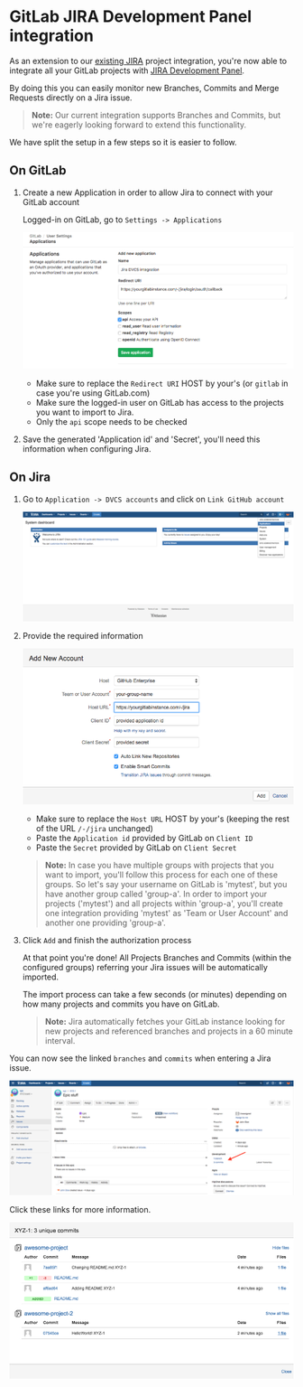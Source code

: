 # GitLab JIRA Development Panel integration

As an extension to our [existing JIRA][existing-jira] project integration, you're now able to integrate
all your GitLab projects with [JIRA Development Panel][jira-development-panel].

By doing this you can easily monitor new Branches, Commits and Merge Requests directly on a Jira issue.

>**Note:**
Our current integration supports Branches and Commits, but we're eagerly looking forward to extend this functionality.

We have split the setup in a few steps so it is easier to follow.


## On GitLab

1. Create a new Application in order to allow Jira to connect with your GitLab account

	Logged-in on GitLab, go to `Settings -> Applications`

	![GitLab Application setup](img/jira_dev_panel_gl_setup_1.png)

	- Make sure to replace the `Redirect URI` HOST by your's (or `gitlab` in case you're using GitLab.com)
	- Make sure the logged-in user on GitLab has access to the projects you want to import to Jira.
	- Only the `api` scope needs to be checked

2. Save the generated 'Application id' and 'Secret', you'll need this information when configuring Jira.


## On Jira

1. Go to `Application -> DVCS accounts` and click on `Link GitHub account`

	![Jira DVCS from Dashboard](img/jira_dev_panel_jira_setup_1.png)

2. Provide the required information

	![Creation of Jira DVCS integration](img/jira_dev_panel_jira_setup_2.png)
	
	- Make sure to replace the `Host URL` HOST by your's (keeping the rest of the URL `/-/jira` unchanged)
	- Paste the `Application id` provided by GitLab on `Client ID` 
	- Paste the `Secret` provided by GitLab on `Client Secret` 
	
	>**Note:**
	In case you have multiple groups with projects that you want to import, you'll follow this process for each one of these groups. 
	So let's say your username on GitLab is 'mytest', but you have another group called 'group-a'. In order to import
	your projects ('mytest') and all projects within 'group-a', you'll create one integration providing 'mytest' as 'Team or User Account' and 	another one providing 'group-a'.

	
3. Click `Add` and finish the authorization process

	At that point you're done! All Projects Branches and Commits (within the configured groups) referring your Jira issues will be automatically
	imported.
	
	The import process can take a few seconds (or minutes) depending on how many projects and commits you have on GitLab.
	
	>**Note:**
	Jira automatically fetches your GitLab instance looking for new projects and referenced branches and projects in a 60 minute interval.
	

You can now see the linked `branches` and `commits` when entering a Jira issue.

![Branch and Commit links on Jira issue](img/jira_dev_panel_jira_setup_3.png)

Click these links for more information.

![GitLab commit details on a Jira issue](img/jira_dev_panel_jira_setup_4.png)


[existing-jira]: ../user/project/integrations/jira.md
[jira-development-panel]: https://confluence.atlassian.com/adminjiraserver070/integrating-with-development-tools-776637096.html#Integratingwithdevelopmenttools-Developmentpanelonissues
